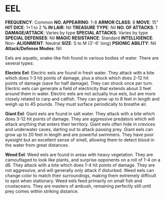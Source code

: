 # EEL

**FREQUENCY**: Common
**NO. APPEARING**: 1-8
**ARMOR CLASS**: 8
**MOVE**: 15"
**HIT DICE**: 1+1 to 2
**% IN LAIR**: Nil
**TREASURE TYPE**: Nil
**NO. OF ATTACKS**: 1
**DAMAGE/ATTACK**: Varies by type
**SPECIAL ATTACKS**: Varies by type
**SPECIAL DEFENSES**: Nil
**MAGIC RESISTANCE**: Standard
**INTELLIGENCE**: Non-
**ALIGNMENT**: Neutral
**SIZE**: S to M (3'-6' long)
**PSIONIC ABILITY**: Nil
**Attack/Defense Modes**: Nil

Eels are aquatic, snake-like fish found in various bodies of water. There are several types:

**Electric Eel**:
Electric eels are found in fresh water. They attack with a bite which does 1-3 hit points of damage, plus a shock which does 2-12 hit points of damage (save for half damage). They can shock once per turn. Electric eels can generate a field of electricity that extends about 3 feet around them in water. Electric eels are not actually true eels, but are more closely related to carp and catfish. They can grow up to 8 feet in length and weigh up to 45 pounds. They must surface periodically to breathe air.

**Giant Eel**:
Giant eels are found in salt water. They attack with a bite which does 3-12 hit points of damage. They are aggressive predators which will attack anything that enters their territory. Giant eels often hide in crevices and underwater caves, darting out to attack passing prey. Giant eels can grow up to 20 feet in length and are powerful swimmers. They have poor eyesight but an excellent sense of smell, allowing them to detect blood in the water from great distances.

**Weed Eel**:
Weed eels are found in areas with heavy vegetation. They are camouflaged to look like plants, and surprise opponents on a roll of 1-4 on a d6. They attack with a bite which does 1-4 hit points of damage. They are not aggressive, and will generally only attack if disturbed. Weed eels can change color to match their surroundings, making them extremely difficult to spot when stationary. Weed eels feed primarily on small fish and crustaceans. They are masters of ambush, remaining perfectly still until prey comes within striking distance.
